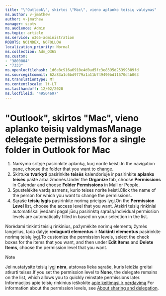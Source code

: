 ```yaml
---
title: "\"Outlook\", skirtos \"Mac\", vieno aplanko teisių valdymas"
ms.author: v-jmathew
author: v-jmathew
manager: scotv
ms.audience: Admin
ms.topic: article
ms.service: o365-administration
ROBOTS: NOINDEX, NOFOLLOW
localization_priority: Normal
ms.collection: Adm_O365
ms.custom:
- "3800004"
- "7333"
ms.openlocfilehash: 1d6e8c916a6910e4d0ad5fc3e8395d25399389fd
ms.sourcegitcommit: 62a83a1c6bd9779a1a11b749490bd11670d4b063
ms.translationtype: MT
ms.contentlocale: lt-LT
ms.lasthandoff: 12/02/2020
ms.locfileid: "49564697"
---
```

# <a name="manage-delegate-permissions-for-a-single-folder-in-outlook-for-mac"></a><span data-ttu-id="7a939-102">"Outlook", skirtos "Mac", vieno aplanko teisių valdymas</span><span class="sxs-lookup"><span data-stu-id="7a939-102">Manage delegate permissions for a single folder in Outlook for Mac</span></span>

1. <span data-ttu-id="7a939-103">Naršymo srityje pasirinkite aplanką, kurį norite keisti.</span><span class="sxs-lookup"><span data-stu-id="7a939-103">In the navigation pane, choose the folder that you want to change.</span></span>
2. <span data-ttu-id="7a939-104">Skirtuke **tvarkyti** pasirinkite **teisės** kalendoriuje ir pasirinkite **aplanko teisės** pašte arba žmonės.</span><span class="sxs-lookup"><span data-stu-id="7a939-104">Under the **Organize** tab, choose **Permissions** in Calendar and choose **Folder Permissions** in Mail or People.</span></span>
3. <span data-ttu-id="7a939-105">Spustelėkite vardą asmens, kurio teises norite keisti.</span><span class="sxs-lookup"><span data-stu-id="7a939-105">Click the name of the person for which you want to change the permissions.</span></span>
4. <span data-ttu-id="7a939-106">Sąraše **teisių lygis** pasirinkite norimą prieigos lygį.</span><span class="sxs-lookup"><span data-stu-id="7a939-106">On the **Permission Level** list, choose the access level that you want.</span></span> <span data-ttu-id="7a939-107">Atskiri teisių rinkiniai automatiškai įvedami pagal jūsų pasirinktą sąrašą.</span><span class="sxs-lookup"><span data-stu-id="7a939-107">Individual permission levels are automatically filled in based on your selection in the list.</span></span>

<span data-ttu-id="7a939-108">Norėdami tinkinti teisių rinkinius, pažymėkite norimų elementų žymės langelius, tada dalyje **redaguoti elementus** ir **Naikinti elementus** pasirinkite norimą teisių lygį.</span><span class="sxs-lookup"><span data-stu-id="7a939-108">To customize the permission levels, select the check boxes for the items that you want, and then under **Edit Items** and **Delete Items**, choose the permission level that you want.</span></span>

> [!NOTE]
> <span data-ttu-id="7a939-109">Jei nustatysite teisių lygį **nėra**, atstovas lieka sąraše, kuris leidžia greitai atkurti teises.</span><span class="sxs-lookup"><span data-stu-id="7a939-109">If you set the permission level to **None**, the delegate remains on the list, which allows you to quickly reinstate permissions later.</span></span> <span data-ttu-id="7a939-110">Informacijos apie teisių rinkinius ieškokite [apie keitimąsi ir perdavimą](https://support.microsoft.com/office/options-for-sharing-and-delegating-folders-in-outlook-for-mac-480d8054-68ce-4150-ba1e-b9b7f2fc4ce5).</span><span class="sxs-lookup"><span data-stu-id="7a939-110">For information about the permission levels, see [About sharing and delegation](https://support.microsoft.com/office/options-for-sharing-and-delegating-folders-in-outlook-for-mac-480d8054-68ce-4150-ba1e-b9b7f2fc4ce5).</span></span>
